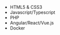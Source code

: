 - HTML5 & CSS3
- Javascript/Typescript
- PHP
- Angular/React/Vue.js
- Docker



<!---
- 👋 Hi, I’m @rastislav-kapko
- 👀 I’m interested in programming and IT stuff.
- 🌱 I’m currently learning HTML5, CSS3, javascript, typescript, angular, react, vue.js, docker, linux, cloud technologies and php. I love web development.
- 💞️ I’m looking to collaborate on some smaller project for begginers. I wanna improve myself. 
- 📫 How to reach me rastislav.kapko@gmail.com


rastislav-kapko/rastislav-kapko is a ✨ special ✨ repository because its `README.md` (this file) appears on your GitHub profile.
You can click the Preview link to take a look at your changes.
--->

